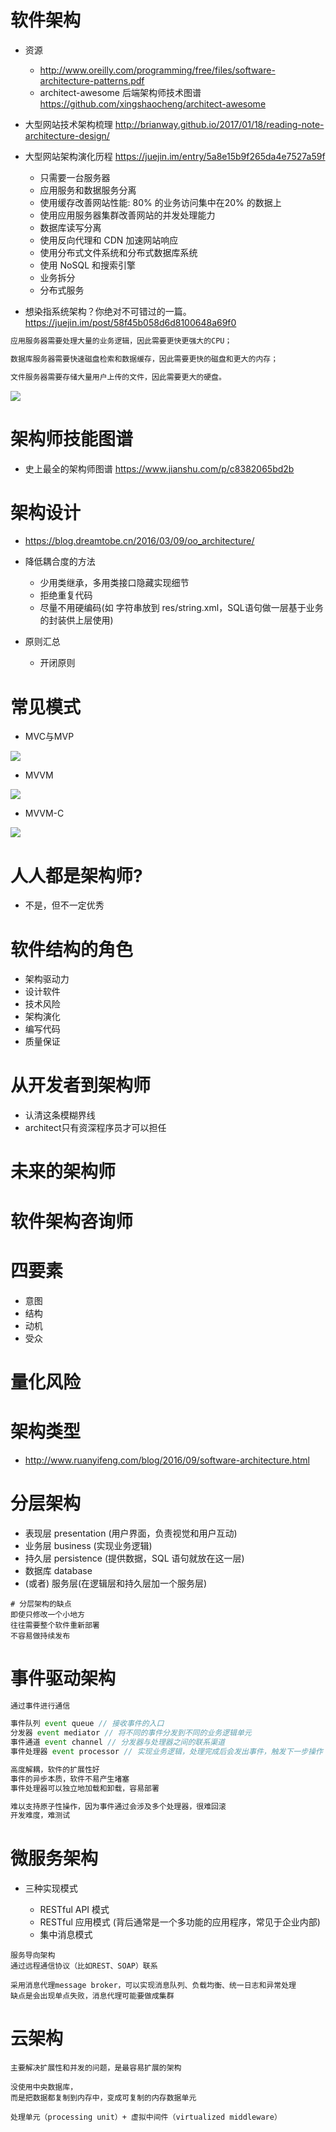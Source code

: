 # 软件架构

- 资源

  - <http://www.oreilly.com/programming/free/files/software-architecture-patterns.pdf>
  - architect-awesome 后端架构师技术图谱 https://github.com/xingshaocheng/architect-awesome

- 大型网站技术架构梳理 <http://brianway.github.io/2017/01/18/reading-note-architecture-design/>

- 大型网站架构演化历程 <https://juejin.im/entry/5a8e15b9f265da4e7527a59f>

  - 只需要一台服务器
  - 应用服务和数据服务分离
  - 使用缓存改善网站性能: 80% 的业务访问集中在20% 的数据上
  - 使用应用服务器集群改善网站的并发处理能力
  - 数据库读写分离
  - 使用反向代理和 CDN 加速网站响应
  - 使用分布式文件系统和分布式数据库系统
  - 使用 NoSQL 和搜索引擎
  - 业务拆分
  - 分布式服务

- 想染指系统架构？你绝对不可错过的一篇。<https://juejin.im/post/58f45b058d6d8100648a69f0>

```java
应用服务器需要处理大量的业务逻辑，因此需要更快更强大的CPU；

数据库服务器需要快速磁盘检索和数据缓存，因此需要更快的磁盘和更大的内存；

文件服务器需要存储大量用户上传的文件，因此需要更大的硬盘。
```

![](https://user-gold-cdn.xitu.io/2018/2/22/161bb04f29949cfc?imageView2/0/w/1280/h/960/format/webp/ignore-error/1)

# 架构师技能图谱

- 史上最全的架构师图谱 <https://www.jianshu.com/p/c8382065bd2b>

# 架构设计

- <https://blog.dreamtobe.cn/2016/03/09/oo_architecture/>
- 降低耦合度的方法

  - 少用类继承，多用类接口隐藏实现细节
  - 拒绝重复代码
  - 尽量不用硬编码(如 字符串放到 res/string.xml，SQL语句做一层基于业务的封装供上层使用)

- 原则汇总

  - 开闭原则

# 常见模式

- MVC与MVP

![](https://blog.dreamtobe.cn/img/architecutre-mvp-mvc.gif)

- MVVM

![](https://blog.dreamtobe.cn/img/architecture-mvvm.png)

- MVVM-C

![](https://blog.dreamtobe.cn/img/architecture-mvvm-c.png)

# 人人都是架构师?

- 不是，但不一定优秀

# 软件结构的角色

- 架构驱动力
- 设计软件
- 技术风险
- 架构演化
- 编写代码
- 质量保证

# 从开发者到架构师

- 认清这条模糊界线
- architect只有资深程序员才可以担任

# 未来的架构师

# 软件架构咨询师

# 四要素

- 意图
- 结构
- 动机
- 受众

# 量化风险

# 架构类型

- <http://www.ruanyifeng.com/blog/2016/09/software-architecture.html>

# 分层架构

- 表现层 presentation (用户界面，负责视觉和用户互动)
- 业务层 business (实现业务逻辑)
- 持久层 persistence (提供数据，SQL 语句就放在这一层)
- 数据库 database
- (或者) 服务层(在逻辑层和持久层加一个服务层)

```shell
# 分层架构的缺点
即使只修改一个小地方
往往需要整个软件重新部署
不容易做持续发布
```

# 事件驱动架构

```javascript
通过事件进行通信

事件队列 event queue // 接收事件的入口
分发器 event mediator // 将不同的事件分发到不同的业务逻辑单元
事件通道 event channel // 分发器与处理器之间的联系渠道
事件处理器 event processor // 实现业务逻辑，处理完成后会发出事件，触发下一步操作

高度解耦，软件的扩展性好
事件的异步本质，软件不易产生堵塞
事件处理器可以独立地加载和卸载，容易部署

难以支持原子性操作，因为事件通过会涉及多个处理器，很难回滚
开发难度，难测试
```

# 微服务架构

- 三种实现模式

  - RESTful API 模式
  - RESTful 应用模式 (背后通常是一个多功能的应用程序，常见于企业内部)
  - 集中消息模式

```shell
服务导向架构
通过远程通信协议（比如REST、SOAP）联系

采用消息代理message broker，可以实现消息队列、负载均衡、统一日志和异常处理
缺点是会出现单点失败，消息代理可能要做成集群
```

# 云架构

```shell
主要解决扩展性和并发的问题，是最容易扩展的架构

没使用中央数据库，
而是把数据都复制到内存中，变成可复制的内存数据单元

处理单元（processing unit）+ 虚拟中间件（virtualized middleware）
```
